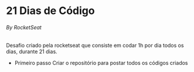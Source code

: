# 21 Dias de Código
###### By RocketSeat

Desafio criado pela rocketseat que consiste em codar 1h por dia todos os dias, durante 21 dias.
- Primeiro passo Criar o repositório para postar todos os códigos criados

